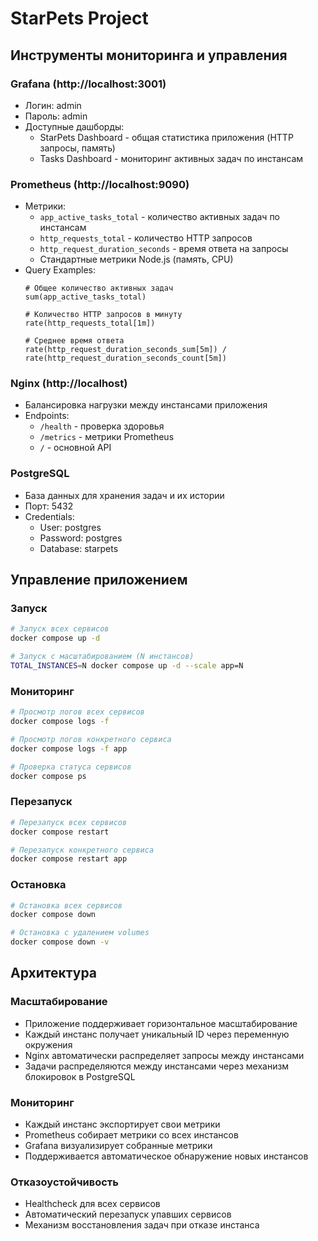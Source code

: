 # StarPets Project

## Инструменты мониторинга и управления

### Grafana (http://localhost:3001)
- Логин: admin
- Пароль: admin
- Доступные дашборды:
  - StarPets Dashboard - общая статистика приложения (HTTP запросы, память)
  - Tasks Dashboard - мониторинг активных задач по инстансам

### Prometheus (http://localhost:9090)
- Метрики:
  - `app_active_tasks_total` - количество активных задач по инстансам
  - `http_requests_total` - количество HTTP запросов
  - `http_request_duration_seconds` - время ответа на запросы
  - Стандартные метрики Node.js (память, CPU)
- Query Examples:
  ```
  # Общее количество активных задач
  sum(app_active_tasks_total)

  # Количество HTTP запросов в минуту
  rate(http_requests_total[1m])

  # Среднее время ответа
  rate(http_request_duration_seconds_sum[5m]) / rate(http_request_duration_seconds_count[5m])
  ```

### Nginx (http://localhost)
- Балансировка нагрузки между инстансами приложения
- Endpoints:
  - `/health` - проверка здоровья
  - `/metrics` - метрики Prometheus
  - `/` - основной API

### PostgreSQL
- База данных для хранения задач и их истории
- Порт: 5432
- Credentials:
  - User: postgres
  - Password: postgres
  - Database: starpets

## Управление приложением

### Запуск
```bash
# Запуск всех сервисов
docker compose up -d

# Запуск с масштабированием (N инстансов)
TOTAL_INSTANCES=N docker compose up -d --scale app=N
```

### Мониторинг
```bash
# Просмотр логов всех сервисов
docker compose logs -f

# Просмотр логов конкретного сервиса
docker compose logs -f app

# Проверка статуса сервисов
docker compose ps
```

### Перезапуск
```bash
# Перезапуск всех сервисов
docker compose restart

# Перезапуск конкретного сервиса
docker compose restart app
```

### Остановка
```bash
# Остановка всех сервисов
docker compose down

# Остановка с удалением volumes
docker compose down -v
```

## Архитектура

### Масштабирование
- Приложение поддерживает горизонтальное масштабирование
- Каждый инстанс получает уникальный ID через переменную окружения
- Nginx автоматически распределяет запросы между инстансами
- Задачи распределяются между инстансами через механизм блокировок в PostgreSQL

### Мониторинг
- Каждый инстанс экспортирует свои метрики
- Prometheus собирает метрики со всех инстансов
- Grafana визуализирует собранные метрики
- Поддерживается автоматическое обнаружение новых инстансов

### Отказоустойчивость
- Healthcheck для всех сервисов
- Автоматический перезапуск упавших сервисов
- Механизм восстановления задач при отказе инстанса
